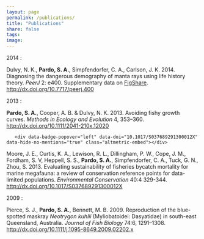 ```yaml
---
layout: page
permalink: /publications/
title: "Publications"
share: false
tags: 
image:
---
```

<script type='text/javascript' src='https://d1bxh8uas1mnw7.cloudfront.net/assets/embed.js'></script>  

2014
:      <div data-badge-popover="left" data-badge-type="2" data-doi="10.7717/peerj.400" data-hide-no-mentions="true" class="altmetric-embed"></div>
Dulvy, N. K., **Pardo, S. A.**, Simpfendorfer, C. A., Carlson, J. K. 2014. Diagnosing the dangerous demography of manta rays using life history theory. *PeerJ* 2: e400. Supplementary data on [FigShare](http://dx.doi.org/10.6084/m9.figshare.1009215). <http://dx.doi.org/10.7717/peerj.400>   

2013
:      <div data-badge-popover="left" data-badge-type="2" data-doi="10.1111/2041-210x.12020" data-hide-no-mentions="true" class="altmetric-embed"></div>
**Pardo, S. A.**, Cooper, A. B. & Dulvy, N. K. 2013. Avoiding fishy growth curves. *Methods in Ecology and Evolution* 4, 353–360. <http://dx.doi.org/10.1111/2041-210x.12020>  

       <div data-badge-popover="left" data-doi="10.1017/S037689291300012X" data-hide-no-mentions="true" class="altmetric-embed"></div>
Moore, J. E., Curtis, K. A., Lewison, R. L., Dillingham, P. W., Cope, J. M., Fordham, S. V, Heppell, S. S., **Pardo, S. A.**, Simpfendorfer, C. A., Tuck, G. N., Zhou, S. 2013. Evaluating sustainability of fisheries bycatch mortality for marine megafauna: a review of conservation reference points for data-limited populations. *Environmental Conservation* 40:4 329-344. <http://dx.doi.org/10.1017/S037689291300012X>

2009
:      <div data-badge-popover="left" div data-badge-type="2" data-doi="10.1111/j.1095-8649.2009.02202.x" data-hide-no-mentions="true" class="altmetric-embed"></div>
Pierce, S. J., **Pardo, S. A.**, Bennett, M. B. 2009. Reproduction of the blue-spotted maskray *Neotrygon kuhlii* (Myliobatoidei: Dasyatidae) in south-east Queensland, Australia. *Journal of Fish Biology* 74:6, 1291–1308. <http://dx.doi.org/10.1111/j.1095-8649.2009.02202.x>

